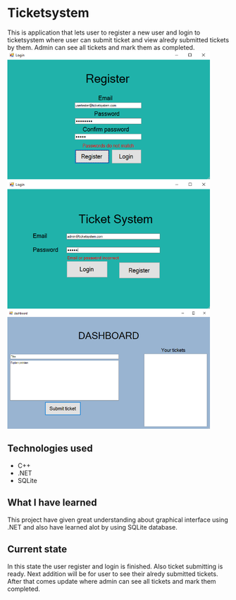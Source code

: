 

# Ticketsystem

This is application that lets user to register a new user and login to ticketsystem where user can submit ticket and view alredy submitted tickets by them.
Admin can see all tickets and mark them as completed.
![]() <img src="https://github.com/JosiaOrava/ticketsystem/blob/main/images/register_page.PNG"  width="460">
![]() <img src="https://github.com/JosiaOrava/ticketsystem/blob/main/images/login_page.PNG"  width="460">
![]() <img src="https://github.com/JosiaOrava/ticketsystem/blob/main/images/dashboard.PNG"  width="460">
## Technologies used
* C++
* .NET
* SQLite

## What I have learned
This project have given great understanding about graphical interface using .NET and also have learned alot by using SQLite database.

## Current state
In this state the user register and login is finished. Also ticket submitting is ready. Next addition will be for user to see their alredy submitted tickets.
After that comes update where admin can see all tickets and mark them completed.
